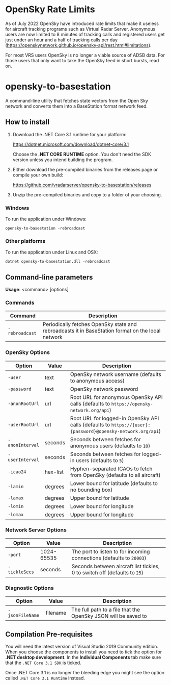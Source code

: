 # OpenSky Rate Limits

As of July 2022 OpenSky have introduced rate limits that make it useless for aircraft tracking programs
such as Virtual Radar Server. Anonymous users are now limited to 8 minutes of tracking calls and registered
users get just under an hour and a half of tracking calls per day (https://openskynetwork.github.io/opensky-api/rest.html#limitations).

For most VRS users OpenSky is no longer a viable source of ADSB data. For those users that only want to take
the OpenSky feed in short bursts, read on.

# opensky-to-basestation
A command-line utility that fetches state vectors from the Open Sky network and converts
them into a BaseStation format network feed.

## How to install

1. Download the .NET Core 3.1 runtime for your platform:

   https://dotnet.microsoft.com/download/dotnet-core/3.1

   Choose the **.NET CORE RUNTIME** option. You don't need the SDK version unless you intend building the program.

2. Either download the pre-compiled binaries from the releases page or compile your own build:

   https://github.com/vradarserver/opensky-to-basestation/releases

3. Unzip the pre-compiled binaries and copy to a folder of your choosing.

### Windows

To run the application under Windows:

```opensky-to-basestation -rebroadcast```

### Other platforms

To run the application under Linux and OSX:

```dotnet opensky-to-basestation.dll -rebroadcast```


## Command-line parameters

**Usage**: \<command> [options]

### Commands

| Command            | Description |
| -                  | -           |
| ```-rebroadcast``` | Periodically fetches OpenSky state and rebroadcasts it in BaseStation format on the local network |

### OpenSky Options
| Option              | Value    | Description |
| -                   | -        | -           |
| ```-user```         | text     | OpenSky network username (defaults to anonymous access) |
| ```-password```     | text     | OpenSky network password |
| ```-anonRootUrl```  | url      | Root URL for anonymous OpenSky API calls (defaults to ```https://opensky-network.org/api```) |
| ```-userRootUrl```  | url      | Root URL for logged-in OpenSky API calls (defaults to ```https://{user}:{password}@opensky-network.org/api```) |
| ```-anonInterval``` | seconds  | Seconds between fetches for anonymous users (defaults to ```10```) |
| ```-userInterval``` | seconds  | Seconds between fetches for logged-in users (defaults to ```5```) |
| ```-icao24```       | hex-list | Hyphen-separated ICAOs to fetch from OpenSky (defaults to all aircraft) |
| ```-lamin```        | degrees  | Lower bound for latitude (defaults to no bounding box) |
| ```-lamax```        | degrees  | Upper bound for latitude |
| ```-lomin```        | degrees  | Lower bound for longitude |
| ```-lomax```        | degrees  | Upper bound for longitude |

### Network Server Options

| Option            | Value      | Description |
| -                 | -          | -           |
| ```-port```       | 1024-65535 | The port to listen to for incoming connections (defaults to ```20003```) |
| ```-tickleSecs``` | seconds    | Seconds between aircraft list tickles, 0 to switch off (defaults to ```25```) |

### Diagnostic Options
| Option              | Value    | Description |
| -                   | -        | -           |
| ```-jsonFileName``` | filename | The full path to a file that the OpenSky JSON will be saved to |

## Compilation Pre-requisites

You will need the latest version of Visual Studio 2019 Community edition. When you choose the components to install you need
to tick the option for **.NET desktop development**. In the **Individual Components** tab make sure that the
```.NET Core 3.1 SDK``` is ticked.

Once .NET Core 3.1 is no longer the bleeding edge you might see the option called ```.NET Core 3.1 Runtime``` instead.
